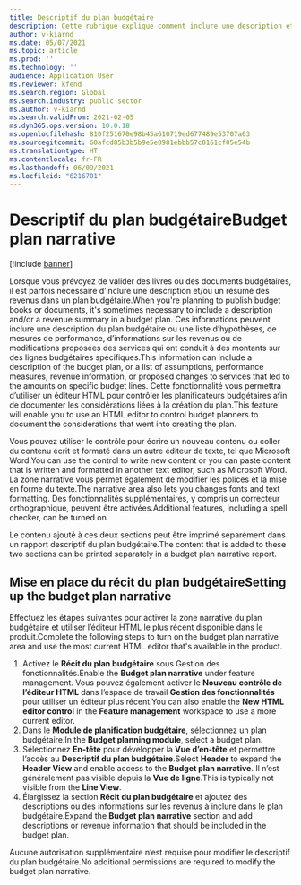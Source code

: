 ```yaml
---
title: Descriptif du plan budgétaire
description: Cette rubrique explique comment inclure une description et un récapitulatif des recettes dans un plan budgétaire.
author: v-kiarnd
ms.date: 05/07/2021
ms.topic: article
ms.prod: ''
ms.technology: ''
audience: Application User
ms.reviewer: kfend
ms.search.region: Global
ms.search.industry: public sector
ms.author: v-kiarnd
ms.search.validFrom: 2021-02-05
ms.dyn365.ops.version: 10.0.18
ms.openlocfilehash: 810f251670e98b45a610719ed677489e53707a63
ms.sourcegitcommit: 60afcd85b3b5b9e5e8981ebbb57c0161cf05e54b
ms.translationtype: HT
ms.contentlocale: fr-FR
ms.lasthandoff: 06/09/2021
ms.locfileid: "6216701"
---
```

# <a name="budget-plan-narrative"></a><span data-ttu-id="b6c12-103">Descriptif du plan budgétaire</span><span class="sxs-lookup"><span data-stu-id="b6c12-103">Budget plan narrative</span></span>

[!include [banner](../includes/banner.md)]

<span data-ttu-id="b6c12-104">Lorsque vous prévoyez de valider des livres ou des documents budgétaires, il est parfois nécessaire d’inclure une description et/ou un résumé des revenus dans un plan budgétaire.</span><span class="sxs-lookup"><span data-stu-id="b6c12-104">When you're planning to publish budget books or documents, it's sometimes necessary to include a description and/or a revenue summary in a budget plan.</span></span> <span data-ttu-id="b6c12-105">Ces informations peuvent inclure une description du plan budgétaire ou une liste d’hypothèses, de mesures de performance, d’informations sur les revenus ou de modifications proposées des services qui ont conduit à des montants sur des lignes budgétaires spécifiques.</span><span class="sxs-lookup"><span data-stu-id="b6c12-105">This information can include a description of the budget plan, or a list of assumptions, performance measures, revenue information, or proposed changes to services that led to the amounts on specific budget lines.</span></span> <span data-ttu-id="b6c12-106">Cette fonctionnalité vous permettra d’utiliser un éditeur HTML pour contrôler les planificateurs budgétaires afin de documenter les considérations liées à la création du plan.</span><span class="sxs-lookup"><span data-stu-id="b6c12-106">This feature will enable you to use an HTML editor to control budget planners to document the considerations that went into creating the plan.</span></span>

<span data-ttu-id="b6c12-107">Vous pouvez utiliser le contrôle pour écrire un nouveau contenu ou coller du contenu écrit et formaté dans un autre éditeur de texte, tel que Microsoft Word.</span><span class="sxs-lookup"><span data-stu-id="b6c12-107">You can use the control to write new content or you can paste content that is written and formatted in another text editor, such as Microsoft Word.</span></span> <span data-ttu-id="b6c12-108">La zone narrative vous permet également de modifier les polices et la mise en forme du texte.</span><span class="sxs-lookup"><span data-stu-id="b6c12-108">The narrative area also lets you changes fonts and text formatting.</span></span> <span data-ttu-id="b6c12-109">Des fonctionnalités supplémentaires, y compris un correcteur orthographique, peuvent être activées.</span><span class="sxs-lookup"><span data-stu-id="b6c12-109">Additional features, including a spell checker, can be turned on.</span></span>
 
<span data-ttu-id="b6c12-110">Le contenu ajouté à ces deux sections peut être imprimé séparément dans un rapport descriptif du plan budgétaire.</span><span class="sxs-lookup"><span data-stu-id="b6c12-110">The content that is added to these two sections can be printed separately in a budget plan narrative report.</span></span>
 
## <a name="setting-up-the-budget-plan-narrative"></a><span data-ttu-id="b6c12-111">Mise en place du récit du plan budgétaire</span><span class="sxs-lookup"><span data-stu-id="b6c12-111">Setting up the budget plan narrative</span></span>
<span data-ttu-id="b6c12-112">Effectuez les étapes suivantes pour activer la zone narrative du plan budgétaire et utiliser l’éditeur HTML le plus récent disponible dans le produit.</span><span class="sxs-lookup"><span data-stu-id="b6c12-112">Complete the following steps to turn on the budget plan narrative area and use the most current HTML editor that's available in the product.</span></span>
1.  <span data-ttu-id="b6c12-113">Activez le **Récit du plan budgétaire** sous Gestion des fonctionnalités.</span><span class="sxs-lookup"><span data-stu-id="b6c12-113">Enable the **Budget plan narrative** under feature management.</span></span> <span data-ttu-id="b6c12-114">Vous pouvez également activer le **Nouveau contrôle de l’éditeur HTML** dans l’espace de travail **Gestion des fonctionnalités** pour utiliser un éditeur plus récent.</span><span class="sxs-lookup"><span data-stu-id="b6c12-114">You can also enable the **New HTML editor control** in the **Feature management** workspace to use a more current editor.</span></span>
2.  <span data-ttu-id="b6c12-115">Dans le **Module de planification budgétaire**, sélectionnez un plan budgétaire.</span><span class="sxs-lookup"><span data-stu-id="b6c12-115">In the **Budget planning module**, select a budget plan.</span></span> 
3.  <span data-ttu-id="b6c12-116">Sélectionnez **En-tête** pour développer la **Vue d’en-tête** et permettre l’accès au **Descriptif du plan budgétaire**.</span><span class="sxs-lookup"><span data-stu-id="b6c12-116">Select **Header** to expand the **Header View** and enable access to the **Budget plan narrative**.</span></span> <span data-ttu-id="b6c12-117">Il n’est généralement pas visible depuis la **Vue de ligne**.</span><span class="sxs-lookup"><span data-stu-id="b6c12-117">This is typically not visible from the **Line View**.</span></span>
4.  <span data-ttu-id="b6c12-118">Élargissez la section **Récit du plan budgétaire** et ajoutez des descriptions ou des informations sur les revenus à inclure dans le plan budgétaire.</span><span class="sxs-lookup"><span data-stu-id="b6c12-118">Expand the **Budget plan narrative** section and add descriptions or revenue information that should be included in the budget plan.</span></span>
 
<span data-ttu-id="b6c12-119">Aucune autorisation supplémentaire n’est requise pour modifier le descriptif du plan budgétaire.</span><span class="sxs-lookup"><span data-stu-id="b6c12-119">No additional permissions are required to modify the budget plan narrative.</span></span> 

